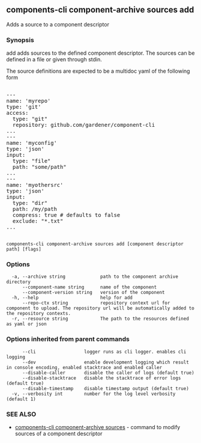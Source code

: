 ## components-cli component-archive sources add

Adds a source to a component descriptor

### Synopsis


add adds sources to the defined component descriptor.
The sources can be defined in a file or given through stdin.

The source definitions are expected to be a multidoc yaml of the following form

<pre>

---
name: 'myrepo'
type: 'git'
access:
  type: "git"
  repository: github.com/gardener/component-cli
...
---
name: 'myconfig'
type: 'json'
input:
  type: "file"
  path: "some/path"
...
---
name: 'myothersrc'
type: 'json'
input:
  type: "dir"
  path: /my/path
  compress: true # defaults to false
  exclude: "*.txt"
...

</pre>


```
components-cli component-archive sources add [component descriptor path] [flags]
```

### Options

```
  -a, --archive string             path to the component archive directory
      --component-name string      name of the component
      --component-version string   version of the component
  -h, --help                       help for add
      --repo-ctx string            repository context url for component to upload. The repository url will be automatically added to the repository contexts.
  -r, --resource string            The path to the resources defined as yaml or json
```

### Options inherited from parent commands

```
      --cli                  logger runs as cli logger. enables cli logging
      --dev                  enable development logging which result in console encoding, enabled stacktrace and enabled caller
      --disable-caller       disable the caller of logs (default true)
      --disable-stacktrace   disable the stacktrace of error logs (default true)
      --disable-timestamp    disable timestamp output (default true)
  -v, --verbosity int        number for the log level verbosity (default 1)
```

### SEE ALSO

* [components-cli component-archive sources](components-cli_component-archive_sources.md)	 - command to modify sources of a component descriptor

